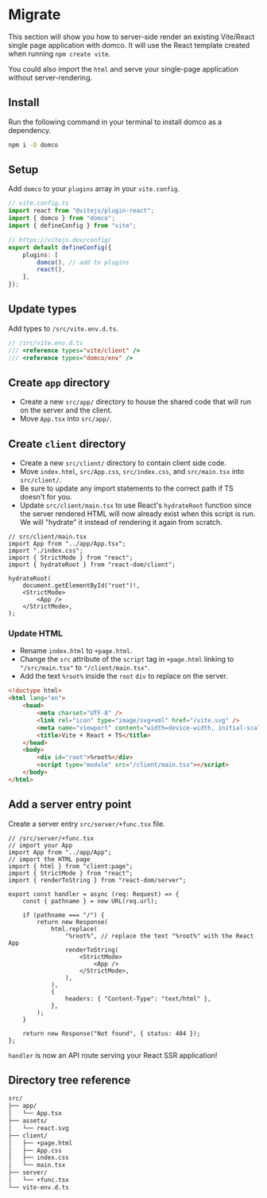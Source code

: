 # Migrate

<on-this-page></on-this-page>

This section will show you how to server-side render an existing Vite/React single page application with domco. It will use the React template created when running `npm create vite`.

You could also import the `html` and serve your single-page application without server-rendering.

## Install

Run the following command in your terminal to install domco as a dependency.

```bash
npm i -D domco
```

## Setup

Add `domco` to your `plugins` array in your `vite.config`.

<!-- // prettier-ignore -->

```ts {3,9}
// vite.config.ts
import react from "@vitejs/plugin-react";
import { domco } from "domco";
import { defineConfig } from "vite";

// https://vitejs.dev/config/
export default defineConfig({
	plugins: [
		domco(), // add to plugins
		react(),
	],
});
```

## Update types

Add types to `/src/vite.env.d.ts`.

```ts {3}
// /src/vite.env.d.ts
/// <reference types="vite/client" />
/// <reference types="domco/env" />
```

## Create `app` directory

- Create a new `src/app/` directory to house the shared code that will run on the server and the client.
- Move `App.tsx` into `src/app/`.

## Create `client` directory

- Create a new `src/client/` directory to contain client side code.
- Move `index.html`, `src/App.css`, `src/index.css`, and `src/main.tsx` into `src/client/`.
- Be sure to update any import statements to the correct path if TS doesn't for you.
- Update `src/client/main.tsx` to use React's `hydrateRoot` function since the server rendered HTML will now already exist when this script is run. We will "hydrate" it instead of rendering it again from scratch.

```tsx
// src/client/main.tsx
import App from "../app/App.tsx";
import "./index.css";
import { StrictMode } from "react";
import { hydrateRoot } from "react-dom/client";

hydrateRoot(
	document.getElementById("root")!,
	<StrictMode>
		<App />
	</StrictMode>,
);
```

### Update HTML

- Rename `index.html` to `+page.html`.
- Change the `src` attribute of the `script` tag in `+page.html` linking to `"/src/main.tsx"` to `"/client/main.tsx"`.
- Add the text `%root%` inside the `root` `div` to replace on the server.

```html {10,11}
<!doctype html>
<html lang="en">
	<head>
		<meta charset="UTF-8" />
		<link rel="icon" type="image/svg+xml" href="/vite.svg" />
		<meta name="viewport" content="width=device-width, initial-scale=1.0" />
		<title>Vite + React + TS</title>
	</head>
	<body>
		<div id="root">%root%</div>
		<script type="module" src="/client/main.tsx"></script>
	</body>
</html>
```

## Add a server entry point

Create a server entry `src/server/+func.tsx` file.

```tsx
// /src/server/+func.tsx
// import your App
import App from "../app/App";
// import the HTML page
import { html } from "client:page";
import { StrictMode } from "react";
import { renderToString } from "react-dom/server";

export const handler = async (req: Request) => {
	const { pathname } = new URL(req.url);

	if (pathname === "/") {
		return new Response(
			html.replace(
				"%root%", // replace the text "%root%" with the React App
				renderToString(
					<StrictMode>
						<App />
					</StrictMode>,
				),
			),
			{
				headers: { "Content-Type": "text/html" },
			},
		);
	}

	return new Response("Not found", { status: 404 });
};
```

`handler` is now an API route serving your React SSR application!

## Directory tree reference

```txt
src/
├── app/
│   └── App.tsx
├── assets/
│   └── react.svg
├── client/
│   ├── +page.html
│   ├── App.css
│   ├── index.css
│   └── main.tsx
├── server/
│   └── +func.tsx
└── vite-env.d.ts
```
